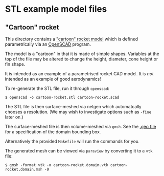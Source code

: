 # STL example model files

## "Cartoon" rocket

This directory contains a ["cartoon" rocket model](cartoon-rocket.stl) which is
defined parametrically via an [OpenSCAD](http://www.openscad.org/) program.

The model is a "cartoon" in that it is made of simple shapes. Variables at the
top of the file may be altered to change the height, diameter, cone height or
fin shape.

It is intended as an example of a parametrised rocket CAD model. It is *not*
intended as an example of good aerodynamics!

To re-generate the STL file, run it through ``openscad``:
```console
$ openscad -o cartoon-rocket.stl cartoon-rocket.scad
```

The STL file is then surface-meshed via netgen which automatcally chooses a
resolution. (We may wish to investigate options such as ``-fine`` later on.)

The surface-meshed file is then volume-meshed via ``gmsh``. See the [.geo
file](cartoon-rocket.domain.geo) for a specification of the domain bounding box.

Alternatively the provided ``Makefile`` will run the commands for you.

The generated mesh can be viewed via ``paraview`` by converting it to a ``vtk``
file:

```console
$ gmsh -format vtk -o cartoon-rocket.domain.vtk cartoon-rocket.domain.msh -0
```


